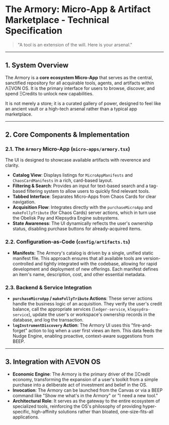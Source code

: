 
# The Armory: Micro-App & Artifact Marketplace - Technical Specification

> "A tool is an extension of the will. Here is your arsenal."

---

## 1. System Overview

The Armory is a **core ecosystem Micro-App** that serves as the central, sanctified repository for all acquirable tools, agents, and artifacts within ΛΞVON OS. It is the primary interface for users to browse, discover, and spend ΞCredits to unlock new capabilities.

It is not merely a store; it is a curated gallery of power, designed to feel like an ancient vault or a high-tech arsenal rather than a typical app marketplace.

---

## 2. Core Components & Implementation

### 2.1. The `Armory` Micro-App (`micro-apps/armory.tsx`)
The UI is designed to showcase available artifacts with reverence and clarity.
- **Catalog View**: Displays listings for `MicroAppManifests` and `ChaosCardManifests` in a rich, card-based layout.
- **Filtering & Search**: Provides an input for text-based search and a tag-based filtering system to allow users to quickly find relevant tools.
- **Tabbed Interface**: Separates Micro-Apps from Chaos Cards for clear navigation.
- **Acquisition Flow**: Integrates directly with the `purchaseMicroApp` and `makeFollyTribute` (for Chaos Cards) server actions, which in turn use the Obelisk Pay and Klepsydra Engine subsystems.
- **State Awareness**: The UI dynamically reflects the user's ownership status, disabling purchase buttons for already-acquired items.

### 2.2. Configuration-as-Code (`config/artifacts.ts`)
- **Manifests**: The Armory's catalog is driven by a single, unified static manifest file. This approach ensures that all available tools are version-controlled and tightly integrated with the codebase, allowing for rapid development and deployment of new offerings. Each manifest defines an item's name, description, cost, and other essential metadata.

### 2.3. Backend & Service Integration
- **`purchaseMicroApp` / `makeFollyTribute` Actions**: These server actions handle the business logic of an acquisition. They verify the user's credit balance, call the appropriate services (`ledger-service`, `klepsydra-service`), update the user's or workspace's ownership records in the database, and log the transaction.
- **`logInstrumentDiscovery` Action**: The Armory UI uses this "fire-and-forget" action to log when a user first views an item. This data feeds the Nudge Engine, enabling proactive, context-aware suggestions from BEEP.

---

## 3. Integration with ΛΞVON OS

- **Economic Engine**: The Armory is the primary driver of the ΞCredit economy, transforming the expansion of a user's toolkit from a simple purchase into a deliberate act of investment and belief in the OS.
- **Invocation**: The Armory can be launched from the Canvas or via a BEEP command like "Show me what's in the Armory" or "I need a new tool."
- **Architectural Role**: It serves as the gateway to the entire ecosystem of specialized tools, reinforcing the OS's philosophy of providing hyper-specific, high-affinity solutions rather than bloated, one-size-fits-all applications.
